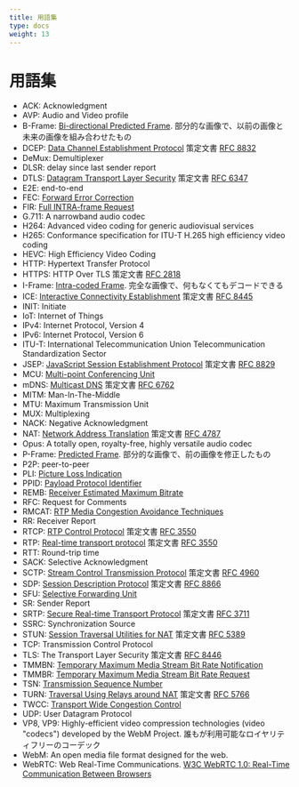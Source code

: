 ```yaml
---
title: 用語集
type: docs
weight: 13
---
```


# 用語集

* ACK: Acknowledgment
* AVP: Audio and Video profile
* B-Frame: [Bi-directional Predicted Frame](../06-media-communication/#フレーム間の種類). 部分的な画像で、以前の画像と未来の画像を組み合わせたもの
* DCEP: [Data Channel Establishment Protocol](../07-data-communication/#dcep) 策定文書 [RFC 8832](https://datatracker.ietf.org/doc/html/rfc8832)
* DeMux: Demultiplexer
* DLSR: delay since last sender report
* DTLS: [Datagram Transport Layer Security](../04-securing/#dtls) 策定文書 [RFC 6347](https://datatracker.ietf.org/doc/html/rfc6347)
* E2E: end-to-end
* FEC: [Forward Error Correction](../06-media-communication/#前方誤り訂正-forward-error-correction)
* FIR: [Full INTRA-frame Request](../06-media-communication/#full-intra-frame-request-firとpicture-loss-indication-pli)
* G.711: A narrowband audio codec
* H264: Advanced video coding for generic audiovisual services
* H265: Conformance specification for ITU-T H.265 high efficiency video coding
* HEVC: High Efficiency Video Coding
* HTTP: Hypertext Transfer Protocol
* HTTPS: HTTP Over TLS 策定文書 [RFC 2818](https://datatracker.ietf.org/doc/html/rfc2818)
* I-Frame: [Intra-coded Frame](../06-media-communication/#フレーム間の種類). 完全な画像で、何もなくてもデコードできる
* ICE: [Interactive Connectivity Establishment](../03-connecting/#ice) 策定文書 [RFC 8445](https://datatracker.ietf.org/doc/html/rfc8445)
* INIT: Initiate
* IoT: Internet of Things
* IPv4: Internet Protocol, Version 4
* IPv6: Internet Protocol, Version 6
* ITU-T: International Telecommunication Union Telecommunication Standardization Sector
* JSEP: [JavaScript Session Establishment Protocol](../02-signaling/#session-description-protocol-sdpとは) 策定文書 [RFC 8829](https://datatracker.ietf.org/doc/html/rfc8829)
* MCU: [Multi-point Conferencing Unit](../08-applied-webrtc/#mcu)
* mDNS: [Multicast DNS](../03-connecting/#mdns) 策定文書 [RFC 6762](https://datatracker.ietf.org/doc/html/rfc6762)
* MITM: Man-In-The-Middle
* MTU: Maximum Transmission Unit
* MUX: Multiplexing
* NACK: Negative Acknowledgment
* NAT: [Network Address Translation](../03-connecting/#natマッピング) 策定文書 [RFC 4787](https://datatracker.ietf.org/doc/html/rfc4787)
* Opus: A totally open, royalty-free, highly versatile audio codec
* P-Frame: [Predicted Frame](../06-media-communication/#フレーム間の種類). 部分的な画像で、前の画像を修正したもの
* P2P: peer-to-peer
* PLI: [Picture Loss Indication](../06-media-communication/#full-intra-frame-request-firとpicture-loss-indication-pli)
* PPID: [Payload Protocol Identifier](../07-data-communication/#ペイロードプロトコル識別子)
* REMB: [Receiver Estimated Maximum Bitrate](../06-media-communication/#tmmbr-tmmbn-remb)
* RFC: Request for Comments
* RMCAT: [RTP Media Congestion Avoidance Techniques](../06-media-communication/#帯域幅の推定値の生成)
* RR: Receiver Report
* RTCP: [RTP Control Protocol](../10-history-of-webrtc/#rtp) 策定文書 [RFC 3550](https://datatracker.ietf.org/doc/html/rfc3550)
* RTP: [Real-time transport protocol](../10-history-of-webrtc/#rtp) 策定文書 [RFC 3550](https://datatracker.ietf.org/doc/html/rfc3550)
* RTT: Round-trip time
* SACK: Selective Acknowledgment
* SCTP: [Stream Control Transmission Protocol](../07-data-communication/#sctp) 策定文書 [RFC 4960](https://datatracker.ietf.org/doc/html/rfc4960)
* SDP: [Session Description Protocol](../02-signaling/#session-description-protocol-sdpとは) 策定文書 [RFC 8866](https://datatracker.ietf.org/doc/html/rfc8866)
* SFU: [Selective Forwarding Unit](../08-applied-webrtc/#選択的フォワーディングユニット-selective-forwarding-unit)
* SR: Sender Report
* SRTP: [Secure Real-time Transport Protocol](../04-securing/#srtp) 策定文書 [RFC 3711](https://datatracker.ietf.org/doc/html/rfc3711)
* SSRC: Synchronization Source
* STUN: [Session Traversal Utilities for NAT](../03-connecting/#stun) 策定文書 [RFC 5389](https://datatracker.ietf.org/doc/html/rfc5389)
* TCP: Transmission Control Protocol
* TLS: The Transport Layer Security 策定文書 [RFC 8446](https://datatracker.ietf.org/doc/html/rfc8446)
* TMMBN: [Temporary Maximum Media Stream Bit Rate Notification](../06-media-communication/#tmmbr-tmmbn-remb)
* TMMBR: [Temporary Maximum Media Stream Bit Rate Request](../06-media-communication/#tmmbr-tmmbn-remb)
* TSN: [Transmission Sequence Number](../07-data-communication/#トランスミッションシーケンス番号)
* TURN: [Traversal Using Relays around NAT](../03-connecting/#turn) 策定文書 [RFC 5766](https://datatracker.ietf.org/doc/html/rfc5766)
* TWCC: [Transport Wide Congestion Control](../06-media-communication/#トランスポートワイド輻輳制御-transport-wide-congestion-control)
* UDP: User Datagram Protocol
* VP8, VP9: Highly-efficient video compression technologies (video "codecs") developed by the WebM Project. 誰もが利用可能なロイヤリティフリーのコーデック
* WebM: An open media file format designed for the web.
* WebRTC: Web Real-Time Communications. [W3C WebRTC 1.0: Real-Time Communication Between Browsers](https://www.w3.org/TR/webrtc/)
